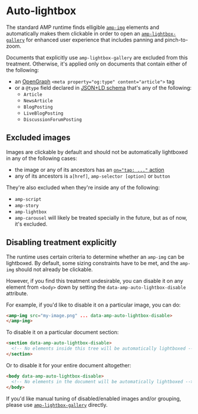 # Auto-lightbox

The standard AMP runtime finds elligible [`amp-img`](https://amp.dev/documentation/components/amp-img)
elements and automatically makes them clickable in order to open an [`amp-lightbox-gallery`](https://amp.dev/documentation/components/amp-lightbox-gallery)
for enhanced user experience that includes panning and pinch-to-zoom.

Documents that explicitly use `amp-lightbox-gallery` are excluded from this treatment.
Otherwise, it's applied only on documents that contain either of the following:

- an [OpenGraph](http://ogp.me/) `<meta property="og:type" content="article">` tag
- or a `@type` field declared in [JSON+LD schema](https://amp.dev/documentation/guides-and-tutorials/optimize-and-measure/discovery#use-schema.org-for-most-search-engines)
  that's any of the following:
  - `Article`
  - `NewsArticle`
  - `BlogPosting`
  - `LiveBlogPosting`
  - `DiscussionForumPosting`

## Excluded images

Images are clickable by default and should not be automatically lightboxed in any of the following cases:

- the image or any of its ancestors has an [`on="tap: ..."` action](./amp-actions-and-events.md)
- any of its ancestors is `a[href]`, `amp-selector [option]` or `button`

They're also excluded when they're inside any of the following:

- `amp-script`
- `amp-story`
- `amp-lightbox`
- `amp-carousel` will likely be treated specially in the future, but as of now, it's excluded.

## Disabling treatment explicitly

The runtime uses certain criteria to determine whether an `amp-img` can be lightboxed. By default, some
sizing constraints have to be met, and the `amp-img` should not already be clickable.

However, if you find this treatment undesirable, you can disable it on any element from `<body>` down by setting
the `data-amp-auto-lightbox-disable` attribute.

For example, if you'd like to disable it on a particular image, you can do:

```html
<amp-img src="my-image.png" ... data-amp-auto-lightbox-disable>
</amp-img>
```

To disable it on a particular document section:

```html
<section data-amp-auto-lightbox-disable>
  <!-- No elements inside this tree will be automatically lightboxed -->
</section>
```

Or to disable it for your entire document altogether:

```html
<body data-amp-auto-lightbox-disable>
  <!-- No elements in the document will be automatically lightboxed -->
</body>
```

If you'd like manual tuning of disabled/enabled images and/or grouping, please use
[`amp-lightbox-gallery`](https://amp.dev/documentation/components/amp-lightbox-gallery)
directly.
